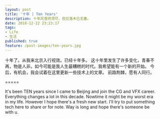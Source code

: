 ```yaml
---
layout: post
title: '十年 | Ten Years'
description: 十年风雪终须尽，但见落木已无春。
date: 2018-12-22 23:23:17
tags: 
- Life
- 生活
published: true
feature: /post-images/ten-years.jpg
---
```

十年了。从我来北京入行视效。已经十年多。
这十年里发生了许多变化，青春不再，物是人非。如今可能是我人生最糟糕的时代。我希望能有一个新的开始。
今后，有机会，我会试着在这里更新一些技术上的文章。
前路荆棘，愿有人同行。

=====

It's been TEN years since I came to Beijing and join the CG and VFX career.
Everything changes a lot in this decade. Nowtime it might be my worst era in my life. However I hope there's a fresh new start.
I'll try to put something tech here to share or for note.
Way is long and hope there's someone be with u.
